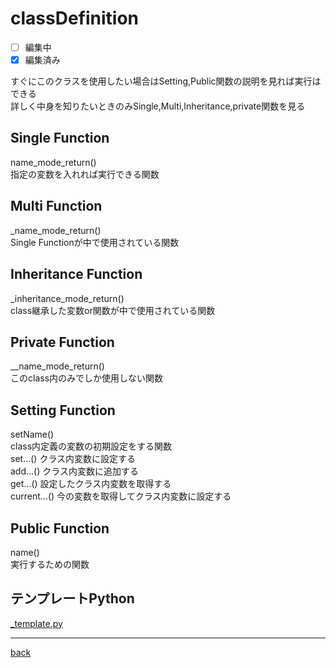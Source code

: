 # classDefinition
- [ ] 編集中
- [x] 編集済み

すぐにこのクラスを使用したい場合はSetting,Public関数の説明を見れば実行はできる  
詳しく中身を知りたいときのみSingle,Multi,Inheritance,private関数を見る  
## Single Function
name_mode_return()  
指定の変数を入れれば実行できる関数  
## Multi Function  
\_name_mode_return()  
Single Functionが中で使用されている関数  
## Inheritance Function
\_inheritance_mode_return()  
class継承した変数or関数が中で使用されている関数  
## Private Function
__name_mode_return()  
このclass内のみでしか使用しない関数  
## Setting Function
setName()  
class内定義の変数の初期設定をする関数  
set...() クラス内変数に設定する  
add...() クラス内変数に追加する  
get...() 設定したクラス内変数を取得する  
current...() 今の変数を取得してクラス内変数に設定する  
## Public Function
name()  
実行するための関数  
## テンプレートPython
[\_template.py](../library/\_template.py)

---
[back](./README.md)
